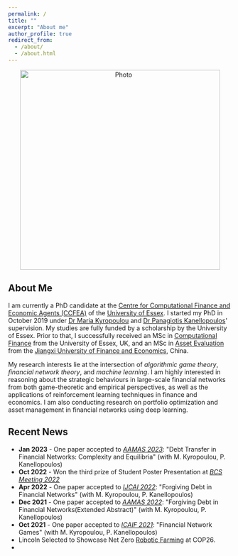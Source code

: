 ```yaml
---
permalink: /
title: ""
excerpt: "About me"
author_profile: true
redirect_from: 
  - /about/
  - /about.html
---
```


<p align="center">
  <img src="https://haozhou-jack.github.io/images/haozhou.jpg?raw=true" alt="Photo" style="width: 450px;"/> 
</p>

## About Me ##
I am currently a PhD candidate at the [Centre for Computational Finance and Economic Agents (CCFEA)](https://www.google.com/search?q=ccfea&oq=ccfea&aqs=chrome.0.69i59j0i30j0i10i30i625j0i30i625l2j0i30j69i59j69i61.1477j0j7&sourceid=chrome&ie=UTF-8) of the [University of Essex](https://www.essex.ac.uk/). I started my PhD in October 2019 under [Dr Maria Kyropoulou](https://www.essex.ac.uk/people/kyrop21400/maria-kyropoulou) and [Dr Panagiotis Kanellopoulos](https://www.essex.ac.uk/people/kanel33803/panagiotis-kanellopoulos)' supervision. My studies are fully funded by a scholarship by the University of Essex. Prior to that, I successfully received an MSc in [Computational Finance](https://www.essex.ac.uk/courses/pg00496/1/msc-computational-finance) from the University of Essex, UK, and an MSc in [Asset Evaluation](http://econ.jxufe.edu.cn/news-show-2051.html) from the [Jiangxi University of Finance and Economics](http://www.jxufe.edu.cn/), China. 


 My research interests lie at the intersection of *algorithmic game theory*, *financial network theory*, and *machine learning*. I am highly interested in reasoning about the strategic behaviours in large-scale financial networks from both game-theoretic and empirical perspectives, as well as the applications of reinforcement learning techniques in finance and economics. I am also conducting research on portfolio optimization and asset management in financial networks using deep learning.


## Recent News ##
* **Jan 2023** - One paper accepted to *[AAMAS 2023](https://aamas2023.soton.ac.uk/)*: "Debt Transfer in Financial Networks: Complexity and Equilibria" (with M. Kyropoulou, P. Kanellopoulos)
* **Oct 2022** - Won the third prize of Student Poster Presentation at *[BCS Meeting 2022](https://www.britishdatasciencesociety.org/)*
* **Apr 2022** - One paper accepted to *[IJCAI 2022](https://ijcai-22.org/)*: "Forgiving Debt in Financial Networks" (with M. Kyropoulou, P. Kanellopoulos)
* **Dec 2021** - One paper accepted to *[AAMAS 2022](https://aamas2022-conference.auckland.ac.nz/)*: "Forgiving Debt in Financial Networks(Extended Abstract)" (with M. Kyropoulou, P. Kanellopoulos)
* **Oct 2021** - One paper accepted to *[ICAIF 2021](https://ai-finance.org/icaif21/)*: "Financial Network Games" (with M. Kyropoulou, P. Kanellopoulos)
* Lincoln Selected to Showcase Net Zero <a href="https://youtu.be/vf39leUbBGE?list=PLBcbsScUorznzrIPH2McQsv71rXEhABDY" target="_blank" rel="noopener noreferrer">Robotic Farming</a> at COP26.
* 
